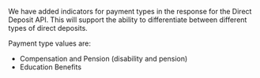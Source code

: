 We have added indicators for payment types in the response for the Direct Deposit API. This will support the ability to differentiate between different types of direct deposits.  

Payment type values are:
* Compensation and Pension (disability and pension)
* Education Benefits
